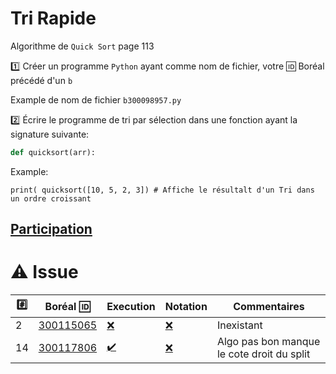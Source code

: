 # Tri Rapide

Algorithme de `Quick Sort` page 113

:one: Créer un programme `Python` ayant comme nom de fichier, votre :id: Boréal précédé d'un `b`

Example de nom de fichier `b300098957.py`

:two: Écrire le programme de tri par sélection dans une fonction ayant la signature suivante:

```python
def quicksort(arr):
```

Example: 

```
print( quicksort([10, 5, 2, 3]) # Affiche le résultalt d'un Tri dans un ordre croissant
```

## [Participation](.scripts/Participation.md)

# :warning: Issue

|:hash:| Boréal :id:                | Execution          | Notation         | Commentaires |
|------|----------------------------|--------------------|------------------|--------------|
|  2   | [300115065](../b300115065.py) | [:x:](Execution.md#etudiant-300115065) | [:x:](Execution.md#etudiant-300115065) | Inexistant |
| 14   | [300117806](../b300117806.py) | [:heavy_check_mark:](Execution.md#etudiant-300117806) | [:x:](Execution.md#etudiant-300117806) | Algo pas bon manque le cote droit du split |



